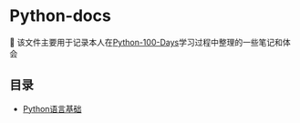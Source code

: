 # Python-docs

:whale2: 该文件主要用于记录本人在[Python-100-Days](https://github.com/jackfrued/Python-100-Days "Python-100-Days")学习过程中整理的一些笔记和体会

## 目录
 - [Python语言基础](./Day01-15/Python语言基础.md)
